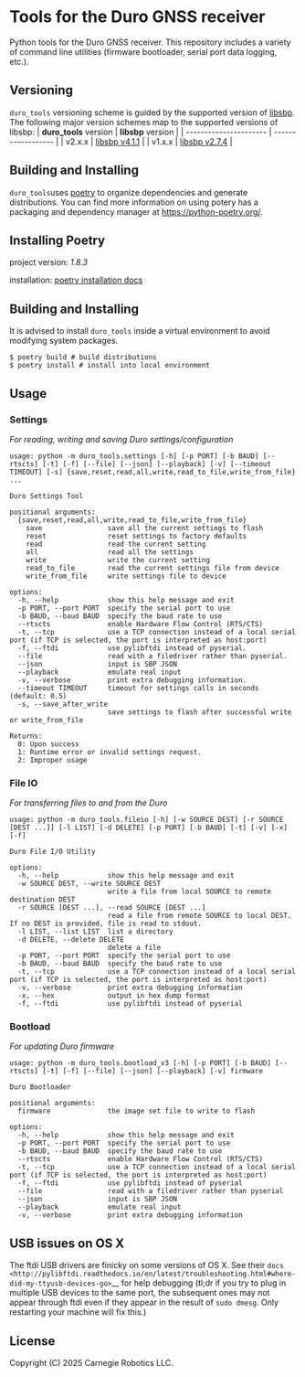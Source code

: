 Tools for the Duro GNSS receiver
=================================
Python tools for the Duro GNSS receiver. This repository includes a variety of
command line utilities (firmware bootloader, serial port data logging, etc.).

Versioning
----------
``duro_tools`` versioning scheme is guided by the supported version of
[libsbp](https://github.com/swift-nav/libsbp). The following major version schemes map to the supported versions of libsbp:
| __duro_tools__ version | __libsbp__ version |
| ---------------------- | ------------------ |
| v2.x.x | [libsbp  v4.1.1](https://www.swiftnav.com/resource-files/Swift%20Navigation%20Binary%20Protocol/v4.1.1/Specification/Swift%20Navigation%20Binary%20Protocol%20Specification%20v4.1.1.pdf) |
| v1.x.x | [libsbp v2.7.4](https://www.swiftnav.com/resource-files/Swift%20Navigation%20Binary%20Protocol/v2.7.4/Specification/Swift%20Navigation%20Binary%20Protocol%20Specification%20v2.7.4.pdf) |

Building and Installing
-----------------------
``duro_tools``uses [poetry](https://python-poetry.org/) to organize dependencies and generate distributions.
You can find more information on using potery has a packaging and dependency manager at https://python-poetry.org/.

## Installing Poetry
project version: _1.8.3_

installation: [poetry installation docs](https://python-poetry.org/docs/#installation)

## Building and Installing
It is advised to install ``duro_tools`` inside a virtual environment to avoid modifying system packages.

```
$ poetry build # build distributions
$ poetry install # install into local environment
```
Usage
-----
### Settings
_For reading, writing and saving Duro settings/configuration_

```
usage: python -m duro_tools.settings [-h] [-p PORT] [-b BAUD] [--rtscts] [-t] [-f] [--file] [--json] [--playback] [-v] [--timeout TIMEOUT] [-s] {save,reset,read,all,write,read_to_file,write_from_file} ...

Duro Settings Tool

positional arguments:
  {save,reset,read,all,write,read_to_file,write_from_file}
    save                save all the current settings to flash
    reset               reset settings to factory defaults
    read                read the current setting
    all                 read all the settings
    write               write the current setting
    read_to_file        read the current settings file from device
    write_from_file     write settings file to device

options:
  -h, --help            show this help message and exit
  -p PORT, --port PORT  specify the serial port to use
  -b BAUD, --baud BAUD  specify the baud rate to use
  --rtscts              enable Hardware Flow Control (RTS/CTS)
  -t, --tcp             use a TCP connection instead of a local serial port (if TCP is selected, the port is interpreted as host:port)
  -f, --ftdi            use pylibftdi instead of pyserial.
  --file                read with a filedriver rather than pyserial.
  --json                input is SBP JSON
  --playback            emulate real input
  -v, --verbose         print extra debugging information.
  --timeout TIMEOUT     timeout for settings calls in seconds (default: 0.5)
  -s, --save_after_write
                        save settings to flash after successful write or write_from_file

Returns:
  0: Upon success
  1: Runtime error or invalid settings request.
  2: Improper usage
```

### File IO
_For transferring files to and from the Duro_

```
usage: python -m duro_tools.fileio [-h] [-w SOURCE DEST] [-r SOURCE [DEST ...]] [-l LIST] [-d DELETE] [-p PORT] [-b BAUD] [-t] [-v] [-x] [-f]

Duro File I/O Utility

options:
  -h, --help            show this help message and exit
  -w SOURCE DEST, --write SOURCE DEST
                        write a file from local SOURCE to remote destination DEST
  -r SOURCE [DEST ...], --read SOURCE [DEST ...]
                        read a file from remote SOURCE to local DEST. If no DEST is provided, file is read to stdout.
  -l LIST, --list LIST  list a directory
  -d DELETE, --delete DELETE
                        delete a file
  -p PORT, --port PORT  specify the serial port to use
  -b BAUD, --baud BAUD  specify the baud rate to use
  -t, --tcp             use a TCP connection instead of a local serial port (if TCP is selected, the port is interpreted as host:port)
  -v, --verbose         print extra debugging information
  -x, --hex             output in hex dump format
  -f, --ftdi            use pylibftdi instead of pyserial
```

### Bootload
_For updating Duro firmware_

```
usage: python -m duro_tools.bootload_v3 [-h] [-p PORT] [-b BAUD] [--rtscts] [-t] [-f] [--file] [--json] [--playback] [-v] firmware

Duro Bootloader

positional arguments:
  firmware              the image set file to write to flash

options:
  -h, --help            show this help message and exit
  -p PORT, --port PORT  specify the serial port to use
  -b BAUD, --baud BAUD  specify the baud rate to use
  --rtscts              enable Hardware Flow Control (RTS/CTS)
  -t, --tcp             use a TCP connection instead of a local serial port (if TCP is selected, the port is interpreted as host:port)
  -f, --ftdi            use pylibftdi instead of pyserial
  --file                read with a filedriver rather than pyserial
  --json                input is SBP JSON
  --playback            emulate real input
  -v, --verbose         print extra debugging information
```
USB issues on OS X
------------------
The ftdi USB drivers are finicky on some versions of OS X. See their `docs <http://pylibftdi.readthedocs.io/en/latest/troubleshooting.html#where-did-my-ttyusb-devices-go>`__ for help debugging (tl;dr if you try to plug in multiple USB devices to the same port, the subsequent ones may not appear through ftdi even if they appear in the result of ``sudo dmesg``. Only restarting your machine will fix this.)

License
-------
Copyright (C) 2025 Carnegie Robotics LLC.
